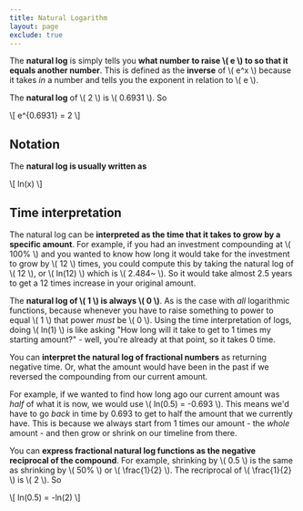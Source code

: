 ```yaml
---
title: Natural Logarithm
layout: page
exclude: true
---
```


<script type="text/javascript" src="https://cdnjs.cloudflare.com/ajax/libs/mathjax/2.7.0/MathJax.js?config=TeX-AMS_CHTML"></script>

The **natural log** is simply tells you **what number to raise \\( e \\) to so that it equals another number**. This is defined as the **inverse** of \\( e^x \\) because it takes *in* a number and tells you the exponent in relation to \\( e \\).

The **natural log** of \\( 2 \\) is \\( 0.6931 \\). So

\\[ e^{0.6931} = 2 \\]

## Notation

The **natural log is usually written as**

\\[ ln(x) \\]

## Time interpretation

The natural log can be **interpreted as the time that it takes to grow by a specific amount**. For example, if you had an investment compounding at \\( 100% \\) and you wanted to know how long it would take for the investment to grow by \\( 12 \\) times, you could compute this by taking the natural log of \\( 12 \\), or \\( ln(12) \\) which is \\( 2.484~ \\). So it would take almost 2.5 years to get a 12 times increase in your original amount.

The **natural log of \\( 1 \\) is always \\( 0 \\)**. As is the case with *all* logarithmic functions, because whenever you have to raise something to power to equal \\( 1 \\) that power *must* be \\( 0 \\). Using the time interpretation of logs, doing \\( ln(1) \\) is like asking "How long will it take to get to 1 times my starting amount?" - well, you're already at that point, so it takes 0 time.

You can **interpret the natural log of fractional numbers** as returning negative time. Or, what the amount would have been in the past if we reversed the compounding from our current amount. 

For example, if we wanted to find how long ago our current amount was *half* of what it is now, we would use \\( ln(0.5) = -0.693 \\). This means we'd have to go *back* in time by 0.693 to get to half the amount that we currently have. This is because we always start from 1 times our amount - the *whole* amount - and then grow or shrink on our timeline from there.

You can **express fractional natural log functions as the negative reciprocal of the compound**. For example, shrinking by \\( 0.5 \\) is the same as shrinking by \\( 50% \\) or \\( \frac{1}{2} \\). The recriprocal of \\( \frac{1}{2} \\) is \\( 2 \\). So

\\[ ln(0.5) = -ln(2) \\]